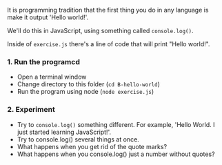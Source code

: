 It is programming tradition that the first thing you do in any language is make it output 'Hello world!'.

We'll do this in JavaScript, using something called `console.log()`.

Inside of `exercise.js` there's a line of code that will print "Hello world!".

### 1. Run the programcd

* Open a terminal window
* Change directory to this folder (`cd B-hello-world`)
* Run the program using node (`node exercise.js`)

### 2. Experiment

* Try to `console.log()` something different. For example, 'Hello World. I just started learning JavaScript!'.
* Try to console.log() several things at once.
* What happens when you get rid of the quote marks?
* What happens when you console.log() just a number without quotes?
